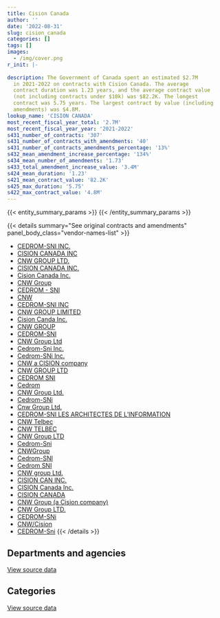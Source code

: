 ```yaml
---
title: Cision Canada
author: ''
date: '2022-08-31'
slug: cision_canada
categories: []
tags: []
images:
  - /img/cover.png
r_init: |-
  
description: The Government of Canada spent an estimated $2.7M
  in 2021-2022 on contracts with Cision Canada. The average
  contract duration was 1.23 years, and the average contract value
  (not including contracts under $10k) was $82.2K. The longest
  contract was 5.75 years. The largest contract by value (including
  amendments) was $4.8M.
lookup_name: 'CISION CANADA'
most_recent_fiscal_year_total: '2.7M'
most_recent_fiscal_year_year: '2021-2022'
s431_number_of_contracts: '307'
s431_number_of_contracts_with_amendments: '40'
s431_number_of_contracts_amendments_percentage: '13%'
s432_mean_amendment_increase_percentage: '134%'
s434_mean_number_of_amendments: '1.73'
s433_total_amendment_increase_value: '3.4M'
s424_mean_duration: '1.23'
s421_mean_contract_value: '82.2K'
s425_max_duration: '5.75'
s422_max_contract_value: '4.8M'
---
```


<script src="/rmarkdown-libs/htmlwidgets/htmlwidgets.js"></script>
<link href="/rmarkdown-libs/datatables-css/datatables-crosstalk.css" rel="stylesheet" />
<script src="/rmarkdown-libs/datatables-binding/datatables.js"></script>
<script src="/rmarkdown-libs/jquery/jquery-3.6.0.min.js"></script>
<link href="/rmarkdown-libs/dt-core-bootstrap/css/dataTables.bootstrap.min.css" rel="stylesheet" />
<link href="/rmarkdown-libs/dt-core-bootstrap/css/dataTables.bootstrap.extra.css" rel="stylesheet" />
<script src="/rmarkdown-libs/dt-core-bootstrap/js/jquery.dataTables.min.js"></script>
<script src="/rmarkdown-libs/dt-core-bootstrap/js/dataTables.bootstrap.min.js"></script>
<link href="/rmarkdown-libs/crosstalk/css/crosstalk.min.css" rel="stylesheet" />
<script src="/rmarkdown-libs/crosstalk/js/crosstalk.min.js"></script>
<script src="/rmarkdown-libs/htmlwidgets/htmlwidgets.js"></script>
<link href="/rmarkdown-libs/datatables-css/datatables-crosstalk.css" rel="stylesheet" />
<script src="/rmarkdown-libs/datatables-binding/datatables.js"></script>
<script src="/rmarkdown-libs/jquery/jquery-3.6.0.min.js"></script>
<link href="/rmarkdown-libs/dt-core-bootstrap/css/dataTables.bootstrap.min.css" rel="stylesheet" />
<link href="/rmarkdown-libs/dt-core-bootstrap/css/dataTables.bootstrap.extra.css" rel="stylesheet" />
<script src="/rmarkdown-libs/dt-core-bootstrap/js/jquery.dataTables.min.js"></script>
<script src="/rmarkdown-libs/dt-core-bootstrap/js/dataTables.bootstrap.min.js"></script>
<link href="/rmarkdown-libs/crosstalk/css/crosstalk.min.css" rel="stylesheet" />
<script src="/rmarkdown-libs/crosstalk/js/crosstalk.min.js"></script>

{{< entity_summary_params >}}
{{< /entity_summary_params >}}

{{< details summary="See original contracts and amendments" panel_body_class="vendor-names-list" >}}
- [CEDROM-SNI INC.](https://search.open.canada.ca/en/ct/?sort=contract_value_f%20desc&page=1&search_text=%22CEDROM-SNI%20INC.%22)
- [CISION CANADA INC](https://search.open.canada.ca/en/ct/?sort=contract_value_f%20desc&page=1&search_text=%22CISION%20CANADA%20INC%22)
- [CNW GROUP LTD.](https://search.open.canada.ca/en/ct/?sort=contract_value_f%20desc&page=1&search_text=%22CNW%20GROUP%20LTD.%22)
- [CISION CANADA INC.](https://search.open.canada.ca/en/ct/?sort=contract_value_f%20desc&page=1&search_text=%22CISION%20CANADA%20INC.%22)
- [Cision Canada Inc.](https://search.open.canada.ca/en/ct/?sort=contract_value_f%20desc&page=1&search_text=%22Cision%20Canada%20Inc.%22)
- [CNW Group](https://search.open.canada.ca/en/ct/?sort=contract_value_f%20desc&page=1&search_text=%22CNW%20Group%22)
- [CEDROM - SNI](https://search.open.canada.ca/en/ct/?sort=contract_value_f%20desc&page=1&search_text=%22CEDROM%20-%20SNI%22)
- [CNW](https://search.open.canada.ca/en/ct/?sort=contract_value_f%20desc&page=1&search_text=%22CNW%22)
- [CEDROM-SNI INC](https://search.open.canada.ca/en/ct/?sort=contract_value_f%20desc&page=1&search_text=%22CEDROM-SNI%20INC%22)
- [CNW GROUP LIMITED](https://search.open.canada.ca/en/ct/?sort=contract_value_f%20desc&page=1&search_text=%22CNW%20GROUP%20LIMITED%22)
- [Cision Canda Inc.](https://search.open.canada.ca/en/ct/?sort=contract_value_f%20desc&page=1&search_text=%22Cision%20Canda%20Inc.%22)
- [CNW GROUP](https://search.open.canada.ca/en/ct/?sort=contract_value_f%20desc&page=1&search_text=%22CNW%20GROUP%22)
- [CEDROM-SNI](https://search.open.canada.ca/en/ct/?sort=contract_value_f%20desc&page=1&search_text=%22CEDROM-SNI%22)
- [CNW Group Ltd](https://search.open.canada.ca/en/ct/?sort=contract_value_f%20desc&page=1&search_text=%22CNW%20Group%20Ltd%22)
- [Cedrom-Sni Inc.](https://search.open.canada.ca/en/ct/?sort=contract_value_f%20desc&page=1&search_text=%22Cedrom-Sni%20Inc.%22)
- [Cedrom-SNi Inc.](https://search.open.canada.ca/en/ct/?sort=contract_value_f%20desc&page=1&search_text=%22Cedrom-SNi%20Inc.%22)
- [CNW a CISION company](https://search.open.canada.ca/en/ct/?sort=contract_value_f%20desc&page=1&search_text=%22CNW%20a%20CISION%20company%22)
- [CNW GROUP LTD](https://search.open.canada.ca/en/ct/?sort=contract_value_f%20desc&page=1&search_text=%22CNW%20GROUP%20LTD%22)
- [CEDROM SNI](https://search.open.canada.ca/en/ct/?sort=contract_value_f%20desc&page=1&search_text=%22CEDROM%20SNI%22)
- [Cedrom](https://search.open.canada.ca/en/ct/?sort=contract_value_f%20desc&page=1&search_text=%22Cedrom%22)
- [CNW Group Ltd.](https://search.open.canada.ca/en/ct/?sort=contract_value_f%20desc&page=1&search_text=%22CNW%20Group%20Ltd.%22)
- [Cedrom-SNi](https://search.open.canada.ca/en/ct/?sort=contract_value_f%20desc&page=1&search_text=%22Cedrom-SNi%22)
- [Cnw Group Ltd.](https://search.open.canada.ca/en/ct/?sort=contract_value_f%20desc&page=1&search_text=%22Cnw%20Group%20Ltd.%22)
- [CEDROM-SNI LES ARCHITECTES DE L’INFORMATION](https://search.open.canada.ca/en/ct/?sort=contract_value_f%20desc&page=1&search_text=%22CEDROM-SNI%20LES%20ARCHITECTES%20DE%20L%27INFORMATION%22)
- [CNW Telbec](https://search.open.canada.ca/en/ct/?sort=contract_value_f%20desc&page=1&search_text=%22CNW%20Telbec%22)
- [CNW TELBEC](https://search.open.canada.ca/en/ct/?sort=contract_value_f%20desc&page=1&search_text=%22CNW%20TELBEC%22)
- [CNW Group LTD](https://search.open.canada.ca/en/ct/?sort=contract_value_f%20desc&page=1&search_text=%22CNW%20Group%20LTD%22)
- [Cedrom-Sni](https://search.open.canada.ca/en/ct/?sort=contract_value_f%20desc&page=1&search_text=%22Cedrom-Sni%22)
- [CNWGroup](https://search.open.canada.ca/en/ct/?sort=contract_value_f%20desc&page=1&search_text=%22CNWGroup%22)
- [Cedrom-SNI](https://search.open.canada.ca/en/ct/?sort=contract_value_f%20desc&page=1&search_text=%22Cedrom-SNI%22)
- [Cedrom SNI](https://search.open.canada.ca/en/ct/?sort=contract_value_f%20desc&page=1&search_text=%22Cedrom%20SNI%22)
- [CNW group Ltd.](https://search.open.canada.ca/en/ct/?sort=contract_value_f%20desc&page=1&search_text=%22CNW%20group%20Ltd.%22)
- [CISION CAN INC.](https://search.open.canada.ca/en/ct/?sort=contract_value_f%20desc&page=1&search_text=%22CISION%20CAN%20INC.%22)
- [CISION Canada Inc.](https://search.open.canada.ca/en/ct/?sort=contract_value_f%20desc&page=1&search_text=%22CISION%20Canada%20Inc.%22)
- [CISION CANADA](https://search.open.canada.ca/en/ct/?sort=contract_value_f%20desc&page=1&search_text=%22CISION%20CANADA%22)
- [CNW Group (a Cision company)](https://search.open.canada.ca/en/ct/?sort=contract_value_f%20desc&page=1&search_text=%22CNW%20Group%20%28a%20Cision%20company%29%22)
- [CNW Group LTD.](https://search.open.canada.ca/en/ct/?sort=contract_value_f%20desc&page=1&search_text=%22CNW%20Group%20LTD.%22)
- [CEDROM-SNi](https://search.open.canada.ca/en/ct/?sort=contract_value_f%20desc&page=1&search_text=%22CEDROM-SNi%22)
- [CNW/Cision](https://search.open.canada.ca/en/ct/?sort=contract_value_f%20desc&page=1&search_text=%22CNW%2fCision%22)
- [CEDROM-Sni](https://search.open.canada.ca/en/ct/?sort=contract_value_f%20desc&page=1&search_text=%22CEDROM-Sni%22)
{{< /details >}}

## Departments and agencies

<div id="htmlwidget-1" style="width:100%;height:auto;" class="datatables html-widget"></div>
<script type="application/json" data-for="htmlwidget-1">{"x":{"style":"bootstrap","filter":"none","vertical":false,"data":[["<a href=\"/departments/aafc-aac/\">Agriculture and Agri-Food Canada<\/a>","<a href=\"/departments/aandc-aadnc/\">Crown-Indigenous Relations and Northern Affairs Canada<\/a>","<a href=\"/departments/acoa-apeca/\">Atlantic Canada Opportunities Agency<\/a>","<a href=\"/departments/cbsa-asfc/\">Canada Border Services Agency<\/a>","<a href=\"/departments/ced-dec/\">Canada Economic Development for Quebec Regions<\/a>","<a href=\"/departments/cer-rec/\">Canada Energy Regulator<\/a>","<a href=\"/departments/cfia-acia/\">Canadian Food Inspection Agency<\/a>","<a href=\"/departments/cic/\">Immigration, Refugees and Citizenship Canada<\/a>","<a href=\"/departments/cihr-irsc/\">Canadian Institutes of Health Research<\/a>","<a href=\"/departments/cra-arc/\">Canada Revenue Agency<\/a>","<a href=\"/departments/crtc/\">Canadian Radio-television and Telecommunications Commission<\/a>","<a href=\"/departments/csa-asc/\">Canadian Space Agency<\/a>","<a href=\"/departments/csc-scc/\">Correctional Service of Canada<\/a>","<a href=\"/departments/cta-otc/\">Canadian Transportation Agency<\/a>","<a href=\"/departments/dfatd-maecd/\">Global Affairs Canada<\/a>","<a href=\"/departments/dfo-mpo/\">Fisheries and Oceans Canada<\/a>","<a href=\"/departments/dnd-mdn/\">National Defence<\/a>","<a href=\"/departments/ec/\">Environment and Climate Change Canada<\/a>","<a href=\"/departments/elections/\">Elections Canada<\/a>","<a href=\"/departments/esdc-edsc/\">Employment and Social Development Canada<\/a>","<a href=\"/departments/fcac-acfc/\">Financial Consumer Agency of Canada<\/a>","<a href=\"/departments/feddevontario/\">Federal Economic Development Agency for Southern Ontario<\/a>","<a href=\"/departments/fin/\">Department of Finance Canada<\/a>","<a href=\"/departments/fja-cmf/\">Office of the Commissioner for Federal Judicial Affairs Canada<\/a>","<a href=\"/departments/hc-sc/\">Health Canada<\/a>","<a href=\"/departments/ic/\">Innovation, Science and Economic Development Canada<\/a>","<a href=\"/departments/infc/\">Infrastructure Canada<\/a>","<a href=\"/departments/isc-sac/\">Indigenous Services Canada<\/a>","<a href=\"/departments/jus/\">Department of Justice Canada<\/a>","<a href=\"/departments/lac-bac/\">Library and Archives Canada<\/a>","<a href=\"/departments/nfb-onf/\">National Film Board<\/a>","<a href=\"/departments/nrc-cnrc/\">National Research Council Canada<\/a>","<a href=\"/departments/nrcan-rncan/\">Natural Resources Canada<\/a>","<a href=\"/departments/nserc-crsng/\">Natural Sciences and Engineering Research Council of Canada<\/a>","<a href=\"/departments/ocol-clo/\">Office of the Commissioner of Official Languages<\/a>","<a href=\"/departments/osgg-bsgg/\">Office of the Secretary to the Governor General<\/a>","<a href=\"/departments/pc/\">Parks Canada<\/a>","<a href=\"/departments/pch/\">Canadian Heritage<\/a>","<a href=\"/departments/pco-bcp/\">Privy Council Office<\/a>","<a href=\"/departments/ppsc-sppc/\">Public Prosecution Service of Canada<\/a>","<a href=\"/departments/ps-sp/\">Public Safety Canada<\/a>","<a href=\"/departments/pwgsc-tpsgc/\">Public Services and Procurement Canada<\/a>","<a href=\"/departments/rcmp-grc/\">Royal Canadian Mounted Police<\/a>","<a href=\"/departments/ssc-spc/\">Shared Services Canada<\/a>","<a href=\"/departments/tbs-sct/\">Treasury Board of Canada Secretariat<\/a>","<a href=\"/departments/tc/\">Transport Canada<\/a>","<a href=\"/departments/tsb-bst/\">Transportation Safety Board of Canada<\/a>","<a href=\"/departments/vac-acc/\">Veterans Affairs Canada<\/a>","<a href=\"/departments/wage/\">Department for Women and Gender Equality<\/a>","<a href=\"/departments/wd-deo/\">Western Economic Diversification Canada<\/a>"],[92323.17,47865.62,27878.1,null,77976.12,10499,24180,78500.15,28250,175682.35,5975.95,41412.13,10498.95,31542.79,96071.37,33900,19891.73,15755.24,23702.62,24950.4,null,null,11522.44,10127.99,43321.94,222453.22,87862.42,39413.84,15544.6,460.22,883.31,80562.92,36551.78,34984.8,null,22600,16096.5,123421.61,1020284.45,4584.28,45001.12,38966.47,13727.73,6931.93,1758.33,29226.55,19775,49604.63,null,null],[114186.73,52840.54,38836.83,null,83711.88,10500,28365,75963.52,28250,146765.61,12430,53898.1,10499.99,31629.21,297640.32,18101.72,null,118575.97,30439.15,23791.02,14060.9,null,5427.56,10403.34,48024.42,263668.86,92331.69,52840.54,33900,4047.5,80822.61,843.24,31999.93,11162.48,null,22600,null,121510.06,1002998.75,6191.32,46601.2,2418477.36,16155.47,null,10163.17,56377.17,null,103079.11,null,12995],[22600,null,42314.76,16950,72144.93,10500,29380,26130,28250,108927.12,null,39097.62,10498.95,31542.79,189248.75,20926.11,4626.68,73542.83,17636,26469.12,13059.1,3501.64,null,28.5,48617.41,170706.58,92079.41,null,16950,6451.25,177940.51,9326.76,32982.87,44902.73,6368.27,22600,null,56981.92,954369,6174.4,24860,4943149.72,4820.61,null,null,58897.17,13560,92656.39,47838.9,null],[69288.8,null,42314.76,3318.26,78302.22,null,63900,26130,28250,125949.37,null,37590.01,null,25267.05,497935.81,37586.17,20594.39,45053.75,5846.46,26469.12,null,6588.13,null,null,38214.36,150154.97,96834.1,26469.12,16950,6451.25,1352.67,null,35862.46,44902.73,25826.87,22600,28743.75,2472.67,877309.26,null,null,28250,12756.19,null,null,39168.75,null,27643.02,67853.72,null]],"container":"<table class=\"table table-striped table-hover row-border order-column display\">\n  <thead>\n    <tr>\n      <th>Department<\/th>\n      <th>2018-2019<\/th>\n      <th>2019-2020<\/th>\n      <th>2020-2021<\/th>\n      <th>2021-2022<\/th>\n    <\/tr>\n  <\/thead>\n<\/table>","options":{"order":[[4,"desc"]],"pageLength":10,"autoWidth":true,"columnDefs":[{"targets":1,"render":"function(data, type, row, meta) {\n    return type !== 'display' ? data : DTWidget.formatCurrency(data, \"$\", 2, 3, \",\", \".\", true, null);\n  }"},{"targets":2,"render":"function(data, type, row, meta) {\n    return type !== 'display' ? data : DTWidget.formatCurrency(data, \"$\", 2, 3, \",\", \".\", true, null);\n  }"},{"targets":3,"render":"function(data, type, row, meta) {\n    return type !== 'display' ? data : DTWidget.formatCurrency(data, \"$\", 2, 3, \",\", \".\", true, null);\n  }"},{"targets":4,"render":"function(data, type, row, meta) {\n    return type !== 'display' ? data : DTWidget.formatCurrency(data, \"$\", 2, 3, \",\", \".\", true, null);\n  }"},{"width":"16%","targets":[1,2,3,4]},{"className":"dt-right","targets":[1,2,3,4]}],"orderClasses":false}},"evals":["options.columnDefs.0.render","options.columnDefs.1.render","options.columnDefs.2.render","options.columnDefs.3.render"],"jsHooks":[]}</script>
<p class="text-right">
<a href="https://github.com/GoC-Spending/contracts-data/tree/main/data/out/vendors/cision_canada/summary_by_fiscal_year_by_department.csv" class="source-data-link btn btn-link">View source data</a>
</p>

## Categories

<div id="htmlwidget-2" style="width:100%;height:auto;" class="datatables html-widget"></div>
<script type="application/json" data-for="htmlwidget-2">{"x":{"style":"bootstrap","filter":"none","vertical":false,"data":[["<a href=\"/categories/office_management/\">Office management<\/a>","<a href=\"/categories/professional_services/\">Professional services<\/a>","<a href=\"/categories/information_technology/\">Information technology<\/a>","<a href=\"/categories/medical/\">Medical<\/a>","<a href=\"/categories/human_capital/\">Human capital<\/a>"],[null,2234107.52,39046.39,null,569369.86],[null,4860345.04,20566.5,null,762195.71],[4626.68,7249007.03,28.5,null,365946.59],[20594.39,1867576.46,null,3318.26,798711.08]],"container":"<table class=\"table table-striped table-hover row-border order-column display\">\n  <thead>\n    <tr>\n      <th>Category<\/th>\n      <th>2018-2019<\/th>\n      <th>2019-2020<\/th>\n      <th>2020-2021<\/th>\n      <th>2021-2022<\/th>\n    <\/tr>\n  <\/thead>\n<\/table>","options":{"order":[[4,"desc"]],"dom":"t","pageLength":30,"autoWidth":true,"columnDefs":[{"targets":1,"render":"function(data, type, row, meta) {\n    return type !== 'display' ? data : DTWidget.formatCurrency(data, \"$\", 2, 3, \",\", \".\", true, null);\n  }"},{"targets":2,"render":"function(data, type, row, meta) {\n    return type !== 'display' ? data : DTWidget.formatCurrency(data, \"$\", 2, 3, \",\", \".\", true, null);\n  }"},{"targets":3,"render":"function(data, type, row, meta) {\n    return type !== 'display' ? data : DTWidget.formatCurrency(data, \"$\", 2, 3, \",\", \".\", true, null);\n  }"},{"targets":4,"render":"function(data, type, row, meta) {\n    return type !== 'display' ? data : DTWidget.formatCurrency(data, \"$\", 2, 3, \",\", \".\", true, null);\n  }"},{"width":"16%","targets":[1,2,3,4]},{"className":"dt-right","targets":[1,2,3,4]}],"orderClasses":false,"lengthMenu":[10,25,30,50,100]}},"evals":["options.columnDefs.0.render","options.columnDefs.1.render","options.columnDefs.2.render","options.columnDefs.3.render"],"jsHooks":[]}</script>
<p class="text-right">
<a href="https://github.com/GoC-Spending/contracts-data/tree/main/data/out/vendors/cision_canada/summary_by_fiscal_year_by_category.csv" class="source-data-link btn btn-link">View source data</a>
</p>
